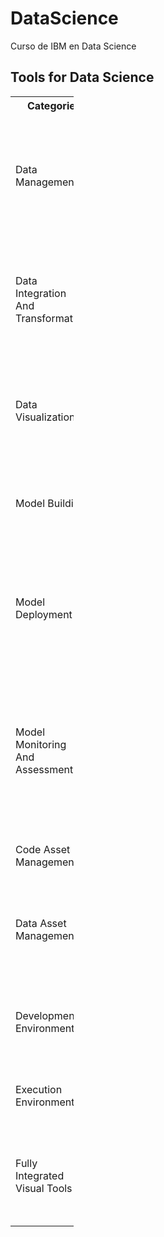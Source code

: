 # DataScience
Curso de IBM en Data Science
## Tools for Data Science

<table style="width:20%">
<tr>
<th>Categorie </th>
<th>Open Source </th>
<th>Commercial</th>
<th>Cloud</th>
</tr>

<tr>
<td>Data Management</td>
  <td>
     <ul>
       <li>MySQL</li>
       <li>Postgresql</li>
       <li>MongoDB</li>
       <li>CouchDB</li>
       <li>Cassandra</li>
       <li>Elasticsearch</li>
       <li>Ceph</li>
       <li>Hadopp hdfs</li>
    </ul>
   </td>
<td>
     <ul>
       <li>Oracle Database</li>
       <li>SQLServer</li>
       <li>IBM DB2</li>
    </ul>
   </td>
</td>
<td>   
  <ul>
       <li>Amazon DynamoDB</li>
       <li>Cloudant CouchDB relax</li>
       <li>IBM DB2</li>
    </ul>
</td>
</tr>
<tr>
<td>Data Integration And Transformation</td>
<td>      
  <ul>
       <li>Apache Airflow</li>
       <li>Apache Kafka</li>
       <li>Kube flow</li>
       <li>Apache Nifi</li>
       <li>Spark SQL</li>
       <li>Node-RED</li>
    </ul>
</td>
<td>  <ul>
       <li>Talend</li>
       <li>Informatica</li>
       <li>IBM InfoSphere DataStage</li>
       <li>IBM Watson Studio Desktop </li>
    </ul>
</td>
<td>  <ul>
       <li>Informatica</li>
       <li>IBM Data Refinery</li>
    </ul>
</td>
</tr>
<tr>
<td>Data Visualization</td>
<td> <ul>
       <li>HUE</li>
       <li>Kibana</li>
       <li>Superset</li>
    </ul></td>
<td> <ul>
       <li>Tableau</li>
       <li>IBM Cognos Analytics</li>
       <li>IBM Watson Studio Desktop</li>
    </ul></td>
<td><ul>
       <li>Datameer</li>
       <li>IBM Cognos Analytics</li>
    </ul><</td>
</tr>
<tr>
<td>Model Building</td>
<td></td>
<td><ul>
       <li>SPSS</li>
       <li>SAS</li>
       <li>IBM Watson Studio Desktop</li>
    </ul></td>
<td><ul>
       <li>IBM Watson Machine Learning</li>
       <li>Google Cloud</li>
    </ul></td>
</tr>
<tr>
<td>Model Deployment</td>
<td><ul>
       <li>Prediction IO</li>
       <li>Seldon</li>
       <li>mleap</li>
       <li>Tensorflow</li>
    </ul></td>
<td><ul>
       <li>IMB SPSS Collaboration and deployment Services</li>
    </ul></td>
<td><ul>
       <li>IMB SPSS Collaboration and deployment Services</li>
       <li>IMB Watson Machine Learning</li>
    </ul></td>
</tr>
<tr>
<td>Model Monitoring And Assessment</td>
<td><ul>
       <li>Model DB</li>
       <li>Prometheus</li>
       <li>IBM Research trusted AI</li>
       <li>Adversarial Robutness 360 toolbox</li>
       <li>AI Explainability 360</li>
    </ul></td>
<td></td>
<td><ul>
       <li>Amazon SageMaker Model Monitor</li>
    </ul></td>
</tr>
<tr>
<td>Code Asset Management</td>
<td><ul>
       <li>GitHub</li>
       <li>GitLab</li>
    </ul></td>
<td></td>
<td></td>
</tr>
<tr>
<td>Data Asset Management </td>
<td><ul>
       <li>Apache Atlas</li>
       <li>kylo</li>
       <li>Egeria</li>
    </ul></td>
<td><ul>
       <li>Informatica</li>
       <li>IBM InfoSphere Information Governance Catalog</li>
    </ul></td>
<td></td>
</tr>
<tr>
<td>Development Environments</td>
<td><ul>
       <li>Jupyter</li>
       <li>RStudio</li>
       <li>Apache Zeppelin</li>
       <li>Spyder</li>
    </ul></td>
<td><ul>
       <li>IBM Watson Studio Desktop</li>
    </ul></td>
<td></td>
</tr>
<tr>
<td>Execution Environments</td>
<td><ul>
       <li>Spark</li>
       <li>Flink</li>
       <li>Ray</li>
    </ul></td>
<td></td>
<td></td>
</tr>
<tr>
<td>Fully Integrated Visual  Tools</td>
<td><ul>
       <li><a href="https://www.knime.com/">Knime</a></li>
       <li>Orange</li>
    </ul></td>
<td></td>
<td>  <ul>
       <li>IBM Watson Studio + IBM Watson OpenScale</li>
       <li>H2O</li>
       <li>Azure</li>
    </ul>
</td>
</tr>

</table>
